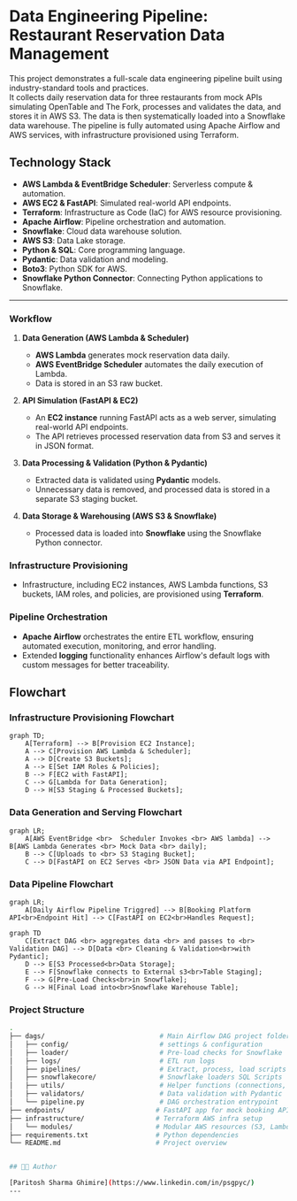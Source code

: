 
# Data Engineering Pipeline: Restaurant Reservation Data Management

This project demonstrates a full-scale data engineering pipeline built using industry-standard tools and practices.  
It collects daily reservation data for three restaurants from mock APIs simulating OpenTable and The Fork, processes and validates the data, and stores it in AWS S3. The data is then systematically loaded into a Snowflake data warehouse. The pipeline is fully automated using Apache Airflow and AWS services, with infrastructure provisioned using Terraform.

## Technology Stack

- **AWS Lambda & EventBridge Scheduler**: Serverless compute & automation.
- **AWS EC2 & FastAPI**: Simulated real-world API endpoints.
- **Terraform**: Infrastructure as Code (IaC) for AWS resource provisioning.
- **Apache Airflow**: Pipeline orchestration and automation.
- **Snowflake**: Cloud data warehouse solution.
- **AWS S3**: Data Lake storage.
- **Python & SQL**: Core programming language.
- **Pydantic**: Data validation and modeling.
- **Boto3**: Python SDK for AWS.
- **Snowflake Python Connector**: Connecting Python applications to Snowflake.

---

### Workflow
1. **Data Generation (AWS Lambda & Scheduler)**
   - **AWS Lambda** generates mock reservation data daily.
   - **AWS EventBridge Scheduler** automates the daily execution of Lambda.
   - Data is stored in an S3 raw bucket.

2. **API Simulation (FastAPI & EC2)**
   - An **EC2 instance** running FastAPI acts as a web server, simulating real-world API endpoints.
   - The API retrieves processed reservation data from S3 and serves it in JSON format.

3. **Data Processing & Validation (Python & Pydantic)**
   - Extracted data is validated using **Pydantic** models.
   - Unnecessary data is removed, and processed data is stored in a separate S3 staging bucket.

4. **Data Storage & Warehousing (AWS S3 & Snowflake)**
   - Processed data is loaded into **Snowflake** using the Snowflake Python connector.


### Infrastructure Provisioning
- Infrastructure, including EC2 instances, AWS Lambda functions, S3 buckets, IAM roles, and policies, are provisioned using **Terraform**.

### Pipeline Orchestration
- **Apache Airflow** orchestrates the entire ETL workflow, ensuring automated execution, monitoring, and error handling.
- Extended **logging** functionality enhances Airflow's default logs with custom messages for better traceability.



## Flowchart

### Infrastructure Provisioning Flowchart

```mermaid
graph TD;
    A[Terraform] --> B[Provision EC2 Instance];
    A --> C[Provision AWS Lambda & Scheduler];
    A --> D[Create S3 Buckets];
    A --> E[Set IAM Roles & Policies];
    B --> F[EC2 with FastAPI];
    C --> G[Lambda for Data Generation];
    D --> H[S3 Staging & Processed Buckets];
```

### Data Generation and Serving Flowchart

```mermaid
graph LR;
    A[AWS EventBridge <br>  Scheduler Invokes <br> AWS lambda] --> B[AWS Lambda Generates <br> Mock Data <br> daily];
    B --> C[Uploads to <br> S3 Staging Bucket];
    C --> D[FastAPI on EC2 Serves <br> JSON Data via API Endpoint];
```

### Data Pipeline Flowchart

```mermaid
graph LR;
    A[Daily Airflow Pipeline Triggred] --> B[Booking Platform API<br>Endpoint Hit] --> C[FastAPI on EC2<br>Handles Request];
```
```mermaid
graph TD
    C[Extract DAG <br> aggregates data <br> and passes to <br> Validation DAG] --> D[Data <br> Cleaning & Validation<br>with Pydantic];
    D --> E[S3 Processed<br>Data Storage];
    E --> F[Snowflake connects to External s3<br>Table Staging];
    F --> G[Pre-Load Checks<br>in Snowflake];
    G --> H[Final Load into<br>Snowflake Warehouse Table];
```

### Project Structure 

```bash
.
├── dags/                             # Main Airflow DAG project folder
│   ├── config/                       # settings & configuration
│   ├── loader/                       # Pre-load checks for Snowflake
│   ├── logs/                         # ETL run logs
│   ├── pipelines/                    # Extract, process, load scripts
│   ├── snowflakecore/                # Snowflake loaders SQL Scripts
│   ├── utils/                        # Helper functions (connections, checks)
│   ├── validators/                   # Data validation with Pydantic                 
│   └── pipeline.py                   # DAG orchestration entrypoint
├── endpoints/                       # FastAPI app for mock booking APIs
├── infrastructure/                  # Terraform AWS infra setup
│   └── modules/                     # Modular AWS resources (S3, Lambda, etc.)
├── requirements.txt                 # Python dependencies
└── README.md                        # Project overview


## 👨‍💻 Author

[Paritosh Sharma Ghimire](https://www.linkedin.com/in/psgpyc/)
---

